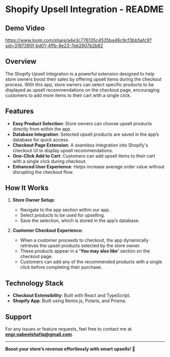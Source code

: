 # Shopify Upsell Integration - README

## Demo Video
https://www.loom.com/share/a4e3c776135c4535ba46c9cf3bb5afc9?sid=3197390f-bd01-4ffb-8e23-7eb2907b2b82

## Overview

The Shopify Upsell Integration is a powerful extension designed to help store owners boost their sales by offering upsell items during the checkout process. With this app, store owners can select specific products to be displayed as upsell recommendations on the checkout page, encouraging customers to add more items to their cart with a single click.

## Features

- **Easy Product Selection**: Store owners can choose upsell products directly from within the app.
- **Database Integration**: Selected upsell products are saved in the app’s database for quick access.
- **Checkout Page Extension**: A seamless integration into Shopify's checkout UI to display upsell recommendations.
- **One-Click Add to Cart**: Customers can add upsell items to their cart with a single click during checkout.
- **Enhanced User Experience**: Helps increase average order value without disrupting the checkout flow.

## How It Works

1. **Store Owner Setup:**
   - Navigate to the app section within our app.
   - Select products to be used for upselling.
   - Save the selection, which is stored in the app’s database.

2. **Customer Checkout Experience:**
   - When a customer proceeds to checkout, the app dynamically retrieves the upsell products selected by the store owner.
   - These products appear in a **'You may also like'** section on the checkout page.
   - Customers can add any of the recommended products with a single click before completing their purchase.

## Technology Stack
- **Checkout Extensibility**: Built with React and TypeScript.
- **Shopify App**: Built using Remix.js, Polaris, and Prisma.

## Support
For any issues or feature requests, feel free to contact me at **engr.nabeelshafiq@gmail.com**.

---

**Boost your store’s revenue effortlessly with smart upsells!** 🚀
